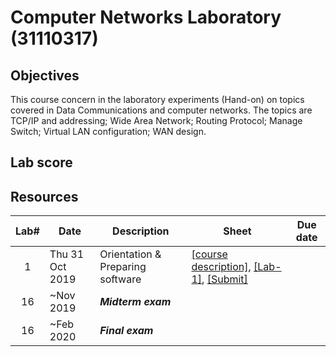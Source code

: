 # Computer Networks Laboratory (31110317)

## Objectives
This course concern in the laboratory experiments (Hand-on) on topics covered in Data Communications and computer networks. The topics are TCP/IP and addressing; Wide Area Network; Routing Protocol; Manage Switch; Virtual LAN configuration; WAN design.
## Lab score


## Resources

| Lab# | Date | Description  |Sheet|Due date|
|:-----:|------|-------------|----|---|
|  1 |Thu 31 Oct 2019| Orientation & Preparing software| [[course description]](), [[Lab-1]](), [[Submit]](https://elab.cpek6.com) ||
|   16  |  ~Nov 2019   | ***Midterm exam***   |                 ||
|   16  |  ~Feb 2020   | ***Final exam***   |                 ||
